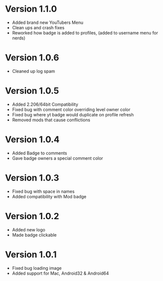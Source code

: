 # Version 1.1.0

- Added brand new YouTubers Menu
- Clean ups and crash fixes
- Reworked how badge is added to profiles, (added to username menu for nerds)

# Version 1.0.6

- Cleaned up log spam

# Version 1.0.5

- Added 2.206/64bit Compatibility
- Fixed bug with comment color overriding level owner color
- Fixed bug where yt badge would duplicate on profile refresh
- Removed mods that cause conflictions

# Version 1.0.4

- Added Badge to comments
- Gave badge owners a special comment color

# Version 1.0.3

- Fixed bug with space in names
- Added compatibility with Mod badge

# Version 1.0.2

- Added new logo
- Made badge clickable

# Version 1.0.1

- Fixed bug loading image
- Added support for Mac, Android32 & Android64